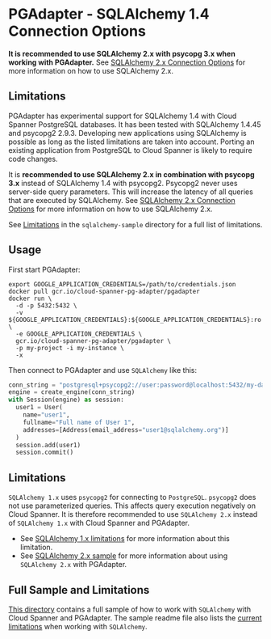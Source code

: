 # PGAdapter - SQLAlchemy 1.4 Connection Options

__It is recommended to use SQLAlchemy 2.x with psycopg 3.x when working with PGAdapter.__
See [SQLAlchemy 2.x Connection Options](sqlalchemy2.md) for more information on how to use SQLAlchemy 2.x.

## Limitations
PGAdapter has experimental support for SQLAlchemy 1.4 with Cloud Spanner PostgreSQL databases. It 
has been tested with SQLAlchemy 1.4.45 and psycopg2 2.9.3. Developing new applications using
SQLAlchemy is possible as long as the listed limitations are taken into account.
Porting an existing application from PostgreSQL to Cloud Spanner is likely to require code changes.

It is __recommended to use SQLAlchemy 2.x in combination with psycopg 3.x__ instead of SQLAlchemy 1.4
with psycopg2. Psycopg2 never uses server-side query parameters. This will increase the latency of all
queries that are executed by SQLAlchemy. See [SQLAlchemy 2.x Connection Options](sqlalchemy2.md) for
more information on how to use SQLAlchemy 2.x.

See [Limitations](../samples/python/sqlalchemy-sample/README.md#limitations) in the `sqlalchemy-sample`
directory for a full list of limitations.

## Usage

First start PGAdapter:

```shell
export GOOGLE_APPLICATION_CREDENTIALS=/path/to/credentials.json
docker pull gcr.io/cloud-spanner-pg-adapter/pgadapter
docker run \
  -d -p 5432:5432 \
  -v ${GOOGLE_APPLICATION_CREDENTIALS}:${GOOGLE_APPLICATION_CREDENTIALS}:ro \
  -e GOOGLE_APPLICATION_CREDENTIALS \
  gcr.io/cloud-spanner-pg-adapter/pgadapter \
  -p my-project -i my-instance \
  -x
```

Then connect to PGAdapter and use `SQLAlchemy` like this:

```python
conn_string = "postgresql+psycopg2://user:password@localhost:5432/my-database"
engine = create_engine(conn_string)
with Session(engine) as session:
  user1 = User(
    name="user1",
    fullname="Full name of User 1",
    addresses=[Address(email_address="user1@sqlalchemy.org")]
  )
  session.add(user1)
  session.commit()
```

## Limitations
`SQLAlchemy 1.x` uses `psycopg2` for connecting to `PostgreSQL`. `psycopg2` does not use parameterized
queries. This affects query execution negatively on Cloud Spanner. It is therefore recommended to
use `SQLAlchemy 2.x` instead of `SQLAlchemy 1.x` with Cloud Spanner and PGAdapter.
* See [SQLAlchemy 1.x limitations](../samples/python/sqlalchemy-sample/README.md#limitations) for more information about this limitation.
* See [SQLAlchemy 2.x sample](../samples/python/sqlalchemy2-sample) for more information about using `SQLAlchemy 2.x` with PGAdapter.

## Full Sample and Limitations
[This directory](../samples/python/sqlalchemy-sample) contains a full sample of how to work with
`SQLAlchemy` with Cloud Spanner and PGAdapter. The sample readme file also lists the
[current limitations](../samples/python/sqlalchemy-sample/README.md#limitations) when working with
`SQLAlchemy`.
